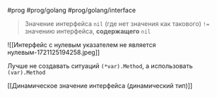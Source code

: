 #prog #prog/golang #prog/golang/interface 

> Значение интерфейса `nil` (где нет значения как такового) `!=` значению интерфейса, **содержащего** `nil`

![[Интерфейс с нулевым указателем не является нулевым-1721125194258.jpeg]]

Лучше не создавать ситуаций `(*var).Method`, а использовать `(var).Method`

[[Динамическое значение интерфейса (динамический тип)]]
